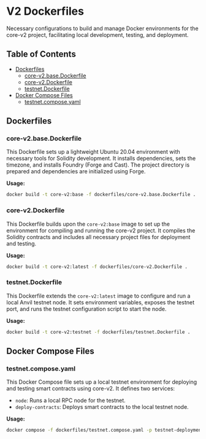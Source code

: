 # V2 Dockerfiles

Necessary configurations to build and manage Docker environments for the core-v2 project, facilitating local development, testing, and deployment.

## Table of Contents

- [Dockerfiles](#dockerfiles)
  - [core-v2.base.Dockerfile](#core-v2basedockerfile)
  - [core-v2.Dockerfile](#core-v2dockerfile)
  - [testnet.Dockerfile](#testnetdockerfile)
- [Docker Compose Files](#docker-compose-files)
  - [testnet.compose.yaml](#testnetcomposeyaml)

## Dockerfiles

### core-v2.base.Dockerfile

This Dockerfile sets up a lightweight Ubuntu 20.04 environment with necessary tools for Solidity development. It installs dependencies, sets the timezone, and installs Foundry (Forge and Cast). The project directory is prepared and dependencies are initialized using Forge.

**Usage:**
```bash
docker build -t core-v2:base -f dockerfiles/core-v2.base.Dockerfile .
```

### core-v2.Dockerfile

This Dockerfile builds upon the `core-v2:base` image to set up the environment for compiling and running the core-v2 project. It compiles the Solidity contracts and includes all necessary project files for deployment and testing.

**Usage:**
```bash
docker build -t core-v2:latest -f dockerfiles/core-v2.Dockerfile .
```

### testnet.Dockerfile

This Dockerfile extends the `core-v2:latest` image to configure and run a local Anvil testnet node. It sets environment variables, exposes the testnet port, and runs the testnet configuration script to start the node.

**Usage:**
```bash
docker build -t core-v2:testnet -f dockerfiles/testnet.Dockerfile .
```

## Docker Compose Files

### testnet.compose.yaml

This Docker Compose file sets up a local testnet environment for deploying and testing smart contracts using core-v2. It defines two services:
- `node`: Runs a local RPC node for the testnet.
- `deploy-contracts`: Deploys smart contracts to the local testnet node.

**Usage:**
```bash
docker compose -f dockerfiles/testnet.compose.yaml -p testnet-deployment up
```